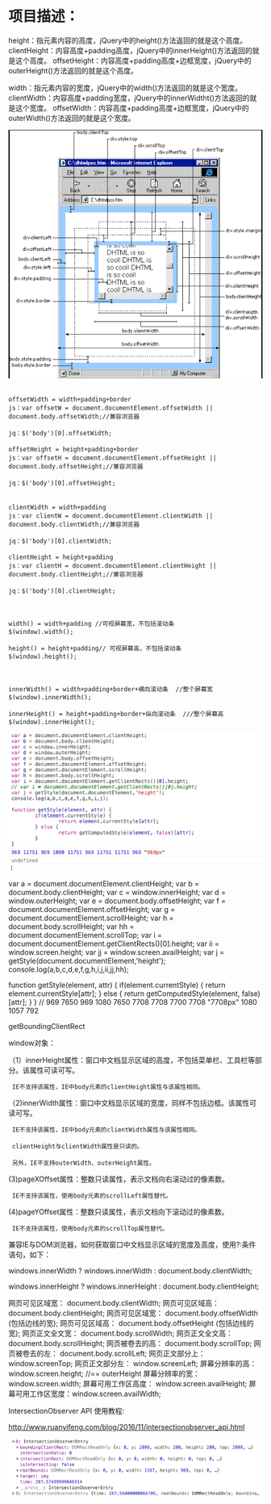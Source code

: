 # 项目描述：
height：指元素内容的高度，jQuery中的height()方法返回的就是这个高度。
clientHeight：内容高度+padding高度，jQuery中的innerHeight()方法返回的就是这个高度。
offsetHeight：内容高度+padding高度+边框宽度，jQuery中的outerHeight()方法返回的就是这个高度。

width：指元素内容的宽度，jQuery中的width()方法返回的就是这个宽度。
clientWidth：内容高度+padding宽度，jQuery中的innerWidtht()方法返回的就是这个宽度。
offsetWidth：内容高度+padding高度+边框宽度，jQuery中的outerWidth()方法返回的就是这个宽度。

![](.index_images/37f1dae8.png)

```

offsetWidth = width+padding+border
js：var offsetW = document.documentElement.offsetWidth || document.body.offsetWidth;//兼容浏览器

jq：$('body')[0].offsetWidth;

offsetHeight = height+padding+border
js：var offsetH = document.documentElement.offsetHeight || document.body.offsetHeight;//兼容浏览器

jq：$('body')[0].offsetHeight;


clientWidth = width+padding
js：var clientW = document.documentElement.clientWidth || document.body.clientWidth;//兼容浏览器

jq：$('body')[0].clientWidth;

clientHeight = height+padding
js：var clientH = document.documentElement.clientHeight || document.body.clientHeight;//兼容浏览器

jq：$('body')[0].clientHeight;



width() = width+padding //可视屏幕宽，不包括滚动条
$(window).width();

height() = height+padding// 可视屏幕高，不包括滚动条
$(window).height();



innerWidth() = width+padding+border+横向滚动条  //整个屏幕宽
$(window).innerWidth();

innerHeight() = height+padding+border+纵向滚动条  ///整个屏幕高
$(window).innerHeight();
```

![](.index_images/21f3404c.png)

var a = document.documentElement.clientHeight;
var b = document.body.clientHeight;
var c = window.innerHeight;
var d = window.outerHeight;
var e = document.body.offsetHeight;
var f = document.documentElement.offsetHeight;
var g = document.documentElement.scrollHeight;
var h = document.body.scrollHeight;
var hh = document.documentElement.scrollTop;
var i = document.documentElement.getClientRects()[0].height;
var ii = window.screen.height;
var jj = window.screen.availHeight;
var j = getStyle(document.documentElement,'height');
console.log(a,b,c,d,e,f,g,h,i,j,ii,jj,hh);

function getStyle(element, attr) {
        if(element.currentStyle) {
                return element.currentStyle[attr];
        } else {
                return getComputedStyle(element, false)[attr];
        }
}
// 969 7650 969 1080 7650 7708 7708 7700 7708 "7708px" 1080 1057 792

getBoundingClientRect


window对象：

（1）innerHeight属性：窗口中文档显示区域的高度，不包括菜单栏、工具栏等部分。该属性可读可写。

     IE不支持该属性，IE中body元素的clientHeight属性与该属性相同。

（2)innerWidth属性：窗口中文档显示区域的宽度，同样不包括边框。该属性可读可写。

     IE不支持该属性，IE中body元素的clientWidth属性与该属性相同。

     clientHeight与clientWidth属性是只读的。

     另外，IE不支持outerWidth、outerHeight属性。

 (3)pageXOffset属性：整数只读属性，表示文档向右滚动过的像素数。

     IE不支持该属性，使用body元素的scrollLeft属性替代。

 (4)pageYOffset属性：整数只读属性，表示文档向下滚动过的像素数。

     IE不支持该属性，使用body元素的scrollTop属性替代。

 兼容IE与DOM浏览器，如何获取窗口中文档显示区域的宽度及高度，使用?:条件语句，如下：

 windows.innerWidth ? windows.innerWidth : document.body.clientWidth;

 windows.innerHeight ? windows.innerHeight : document.body.clientHeight;


网页可见区域宽： document.body.clientWidth;
网页可见区域高： document.body.clientHeight;
网页可见区域宽： document.body.offsetWidth (包括边线的宽);
网页可见区域高： document.body.offsetHeight (包括边线的宽);
网页正文全文宽： document.body.scrollWidth;
网页正文全文高： document.body.scrollHeight;
网页被卷去的高： document.body.scrollTop;
网页被卷去的左： document.body.scrollLeft;
网页正文部分上： window.screenTop;
网页正文部分左： window.screenLeft;
屏幕分辨率的高： window.screen.height; //== outerHeight
屏幕分辨率的宽： window.screen.width;
屏幕可用工作区高度： window.screen.availHeight;
屏幕可用工作区宽度：window.screen.availWidth;

IntersectionObserver API 使用教程:

http://www.ruanyifeng.com/blog/2016/11/intersectionobserver_api.html

![](.index_images/b86a1a8c.png)
